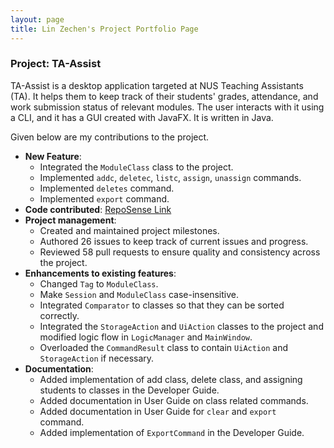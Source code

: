 ```yaml
---
layout: page
title: Lin Zechen's Project Portfolio Page
---
```


### Project: TA-Assist

TA-Assist is a desktop application targeted at NUS Teaching Assistants (TA). It helps them to keep track of their students' grades, attendance, and work submission status of relevant modules.
The user interacts with it using a CLI, and it has a GUI created with JavaFX. It is written in Java.

Given below are my contributions to the project.

* **New Feature**:
  * Integrated the `ModuleClass` class to the project.
  * Implemented `addc`, `deletec`, `listc`, `assign`, `unassign` commands.
  * Implemented `deletes` command.
  * Implemented `export` command.
* **Code contributed**: [RepoSense Link](https://nus-cs2103-ay2223s1.github.io/tp-dashboard/?search=Bubbl3T&breakdown=true&sort=groupTitle&sortWithin=title&since=2022-09-16&timeframe=commit&mergegroup=&groupSelect=groupByRepos&checkedFileTypes=docs~functional-code~test-code~other)
* **Project management**:
  * Created and maintained project milestones.
  * Authored 26 issues to keep track of current issues and progress.
  * Reviewed 58 pull requests to ensure quality and consistency across the project.
* **Enhancements to existing features**:
  * Changed `Tag` to `ModuleClass`.
  * Make `Session` and `ModuleClass` case-insensitive.
  * Integrated `Comparator` to classes so that they can be sorted correctly.
  * Integrated the `StorageAction` and `UiAction` classes to the project and modified logic flow in `LogicManager` and `MainWindow`.
  * Overloaded the `CommandResult` class to contain `UiAction` and `StorageAction` if necessary.
* **Documentation**:
  * Added implementation of add class, delete class, and assigning students to classes in the Developer Guide.
  * Added documentation in User Guide on class related commands.
  * Added documentation in User Guide for `clear` and `export ` command.
  * Added implementation of `ExportCommand` in the Developer Guide.

